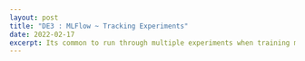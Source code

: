 ```yaml
---
layout: post
title: "DE3 : MLFlow ~ Tracking Experiments"
date: 2022-02-17
excerpt: Its common to run through multiple experiments when training machine learing models to find the optimal parameters and algorithms. MLFlow automates experiments tracking as its core feature.
---
```

